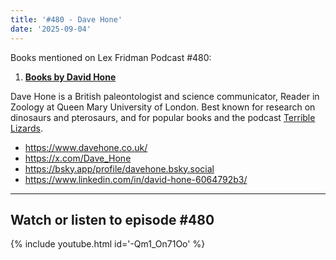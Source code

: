 ```yaml
---
title: '#480 - Dave Hone'
date: '2025-09-04'
---
```


Books mentioned on Lex Fridman Podcast #480:

1. <b><a href="https://amzn.to/3V17N2F" target="_blank" rel="sponsored noopener noreferrer">Books by David Hone</a></b>

<!--more-->

Dave Hone is a British paleontologist and science communicator, Reader in Zoology at Queen Mary University of London. Best known for research on dinosaurs and pterosaurs, and for popular books and the podcast <a href="https://terriblelizards.libsyn.com/" target="_blank">Terrible Lizards</a>.

- <a href="https://www.davehone.co.uk/" target="_blank">https://www.davehone.co.uk/</a>
- <a href="https://x.com/Dave_Hone" target="_blank">https://x.com/Dave_Hone</a>
- <a href="https://bsky.app/profile/davehone.bsky.social" target="_blank">https://bsky.app/profile/davehone.bsky.social</a>
- <a href="https://www.linkedin.com/in/david-hone-6064792b3/" target="_blank">https://www.linkedin.com/in/david-hone-6064792b3/</a>

- - - - - -

## Watch or listen to episode #480

{% include youtube.html id='-Qm1_On71Oo' %}